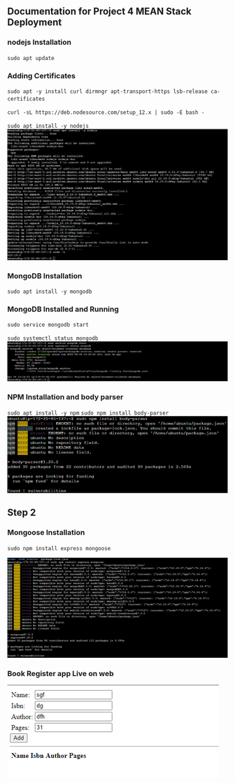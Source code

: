 ## **Documentation for Project 4 MEAN Stack Deployment**

### nodejs Installation 
`sudo apt update`
### Adding Certificates
`sudo apt -y install curl dirmngr apt-transport-https lsb-release ca-certificates`

`curl -sL https://deb.nodesource.com/setup_12.x | sudo -E bash - `

`sudo apt install -y nodejs`
![nodeJs-Installed](./Images/NodeJS-Installed.png)
### MongoDB Installation 
`sudo apt install -y mongodb`

### MongoDB Installed and Running 
`sudo service mongodb start`

`sudo systemctl status mongodb`
![MongoDB-Installed](./Images/MongoDB-Installed-Running.png)

### NPM Installation and body parser
`sudo apt install -y npm`
`sudo npm install body-parser`
![NPM-Installed](./Images/npm-body-parser-installed.png)

## Step 2

### Mongoose Installation
`sudo npm install express mongoose`

![Mongoose-Installed](./Images/mongoose-installation.png)

### Book Register app Live on web

![Mongoose-Installed](./Images/Book-Register-app-running-on-web.png)

